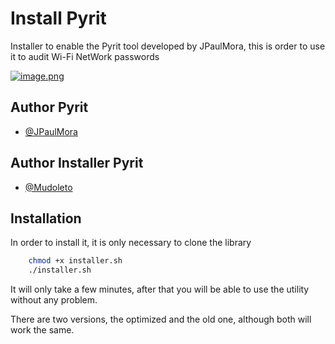 # Install Pyrit

Installer to enable the Pyrit tool developed by JPaulMora, this is order to use it to audit Wi-Fi NetWork passwords

[![image.png](https://i.postimg.cc/ZqFCRPqL/image.png)](https://postimg.cc/NyFgCHmy)


## Author Pyrit

- [@JPaulMora](https://github.com/JPaulMora)

## Author Installer Pyrit
- [@Mudoleto](https://github.com/Mudoleto)

## Installation

In order to install it, it is only necessary to clone the library

```bash
    chmod +x installer.sh
    ./installer.sh
```
It will only take a few minutes, after that you will be able to use the utility without any problem.

There are two versions, the optimized and the old one, although both will work the same.